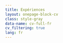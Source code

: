 ```yaml
---
title: Expériences
layout: onepage-block-cv
class: style-gray
data-name: cv-full-fr
cv_filtering: true
lang: fr
---
```

